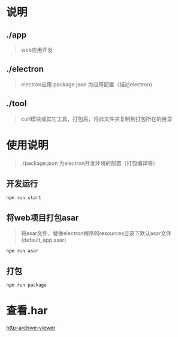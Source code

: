 # 说明

## ./app
> web应用开发

## ./electron
> electron应用
> package.json 为应用配置（描述electron）

## ./tool
> curl模块或其它工具，打包后，将此文件夹复制到打包所在的目录

# 使用说明

> ./package.json 为electron开发环境的配置（打包编译等）

## 开发运行

```shell
npm run start
```

## 将web项目打包asar

> 将asar文件，替换electron程序的resources目录下默认asar文件(default_app.asar)

```shell
npm run asar
```

## 打包

```shell
npm run package
```

# 查看.har
[http-archive-viewer](https://chrome.google.com/webstore/detail/http-archive-viewer/ebbdbdmhegaoooipfnjikefdpeoaidml?utm_source=chrome-app-launcher-info-dialog)

